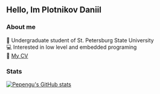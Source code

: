 ## Hello, Im Plotnikov Daniil

### About me
🌱 Undergraduate student of St. Petersburg State University  
💻 Interested in low level and embedded programing  
📰 [My CV](./cv/main.pdf)  

### Stats
[![Pepengu's GitHub stats](https://github-readme-stats.vercel.app/api?username=pepengu)](https://github.com/anuraghazra/github-readme-stats)
